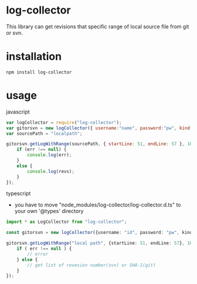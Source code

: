 # log-collector

This library can get revisions that specific range of local source file from git or svn.

# installation
```
npm install log-collector
```

# usage

javascript
```javascript
var logCollector = require("log-collector");
var gitorsvn = new logCollector({ username:"name", password:"pw", kind: "git or svn"});
var sourcePath = "localpath";

gitorsvn.getLogWithRange(sourcePath, { startLine: 51, endLine: 57 }, 100, function (err, revs) {
    if (err !== null) {
        console.log(err);
    }
    else {
        console.log(revs);
    }
});
```

typescript

* you have to move "node_modules/log-collector/log-collector.d.ts" to your own '@types' directory
```typescript
import * as LogCollector from "log-collector";

const gitorsvn = new logCollector({username: "id", password: "pw", kind: "git or svn"});

gitorsvn.getLogWithRange("local path", {startLine: 51, endLine: 57}, 100, (err: string|null, revs: string[]) => {
    if ( err !== null ) {
        // error
    } else {
        // get list of revesion number(svn) or SHA-1(git)
    }
});
```

